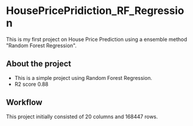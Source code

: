 # HousePricePridiction_RF_Regression
This is my first project on House Price Prediction using a ensemble method "Random Forest Regression".

## About the project
- This is a simple project using Random Forest Regression.
- R2 score 0.88

## Workflow
  This project initially consisted of 20 columns and 168447 rows.
